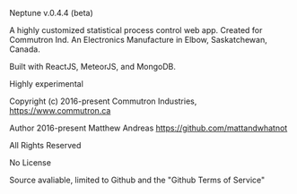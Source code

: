 Neptune v.0.4.4 (beta)

A highly customized statistical process control web app.
Created for Commutron Ind. An Electronics Manufacture in Elbow, Saskatchewan, Canada.

Built with ReactJS, MeteorJS, and MongoDB.

Highly experimental


Copyright (c) 2016-present Commutron Industries, https://www.commutron.ca

Author 2016-present Matthew Andreas https://github.com/mattandwhatnot

All Rights Reserved

No License

Source avaliable, limited to Github and the "Github Terms of Service"